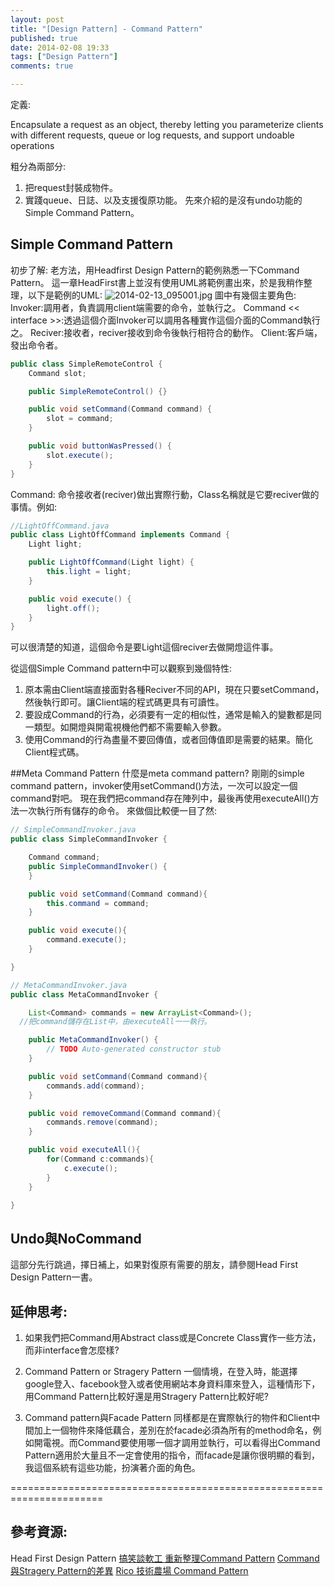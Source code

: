 ```yaml
---
layout: post
title: "[Design Pattern] - Command Pattern"
published: true
date: 2014-02-08 19:33
tags: ["Design Pattern"]
comments: true

---
```


定義:

Encapsulate a request as an object, thereby letting you parameterize clients with different requests, queue or log requests, and support undoable operations

粗分為兩部分:
1. 把request封裝成物件。
2. 實踐queue、日誌、以及支援復原功能。
先來介紹的是沒有undo功能的Simple Command Pattern。

## Simple Command Pattern

初步了解:
老方法，用Headfirst Design Pattern的範例熟悉一下Command Pattern。
這一章HeadFirst書上並沒有使用UML將範例畫出來，於是我稍作整理，以下是範例的UML:
![2014-02-13_095001.jpg](http://user-image.logdown.io/user/6619/blog/6590/post/178686/oGDG35GWRPmuif65ChcF_2014-02-13_095001.jpg)
圖中有幾個主要角色:
Invoker:調用者，負責調用client端需要的命令，並執行之。
Command << interface >>:透過這個介面Invoker可以調用各種實作這個介面的Command執行之。
Reciver:接收者，reciver接收到命令後執行相符合的動作。
Client:客戶端，發出命令者。

```java
public class SimpleRemoteControl {
	Command slot;

	public SimpleRemoteControl() {}

	public void setCommand(Command command) {
		slot = command;
	}

	public void buttonWasPressed() {
		slot.execute();
	}
}
```

Command:
命令接收者(reciver)做出實際行動，Class名稱就是它要reciver做的事情。例如:

```java
//LightOffCommand.java
public class LightOffCommand implements Command {
	Light light;

	public LightOffCommand(Light light) {
		this.light = light;
	}

	public void execute() {
		light.off();
	}
}
```

可以很清楚的知道，這個命令是要Light這個reciver去做開燈這件事。

從這個Simple Command pattern中可以觀察到幾個特性:
1. 原本需由Client端直接面對各種Reciver不同的API，現在只要setCommand，然後執行即可。讓Client端的程式碼更具有可讀性。
2. 要設成Command的行為，必須要有一定的相似性，通常是輸入的變數都是同一類型。如開燈與開電視機他們都不需要輸入參數。
3. 使用Command的行為盡量不要回傳值，或者回傳值即是需要的結果。簡化Client程式碼。

##Meta Command Pattern
什麼是meta command pattern?
剛剛的simple command pattern，invoker使用setCommand()方法，一次可以設定一個command對吧。
現在我們把command存在陣列中，最後再使用executeAll()方法一次執行所有儲存的命令。
來做個比較便一目了然:

```java
// SimpleCommandInvoker.java
public class SimpleCommandInvoker {

	Command command;
	public SimpleCommandInvoker() {
	}

	public void setCommand(Command command){
		this.command = command;
	}

	public void execute(){
		command.execute();
	}

}
```

```java
// MetaCommandInvoker.java
public class MetaCommandInvoker {

	List<Command> commands = new ArrayList<Command>();
  //把command儲存在List中，由executeAll一一執行。

	public MetaCommandInvoker() {
		// TODO Auto-generated constructor stub
	}

	public void setCommand(Command command){
		commands.add(command);
	}

	public void removeCommand(Command command){
		commands.remove(command);
	}

	public void executeAll(){
		for(Command c:commands){
			c.execute();
		}
	}

}
```
## Undo與NoCommand
這部分先行跳過，擇日補上，如果對復原有需要的朋友，請參閱Head First Design Pattern一書。

## 延伸思考:

1. 如果我們把Command用Abstract class或是Concrete Class實作一些方法，而非interface會怎麼樣?



2. Command Pattern or Stragery Pattern
一個情境，在登入時，能選擇google登入、facebook登入或者使用網站本身資料庫來登入，這種情形下，用Command Pattern比較好還是用Stragery Pattern比較好呢?

3. Command pattern與Facade Pattern
同樣都是在實際執行的物件和Client中間加上一個物件來降低藕合，差別在於facade必須為所有的method命名，例如開電視。而Command要使用哪一個才調用並執行，可以看得出Command Pattern適用於大量且不一定會使用的指令，而facade是讓你很明顯的看到，我這個系統有這些功能，扮演著介面的角色。

======================================================================

## 參考資源:
Head First Design Pattern
[搞笑談軟工 重新整理Command Pattern](http://teddy-chen-tw.blogspot.tw/2013/08/command-pattern.html)
[Command與Stragery Pattern的差異](http://rettamkrad.blogspot.tw/2013/06/commandstrategypattern.html)
[Rico 技術農場 Command Pattern](http://www.dotblogs.com.tw/ricochen/archive/2012/08/03/73801.aspx)